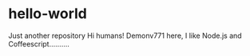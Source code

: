 # hello-world 
Just another  repository
Hi humans!
Demonv771 here, I like Node.js and Coffeescript..........
